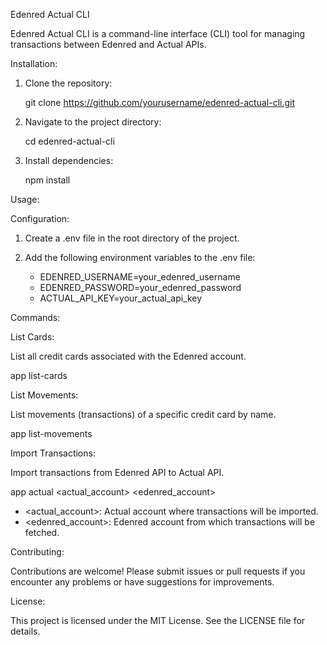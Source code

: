Edenred Actual CLI

Edenred Actual CLI is a command-line interface (CLI) tool for managing transactions between Edenred and Actual APIs.

Installation:

1. Clone the repository:

   git clone https://github.com/yourusername/edenred-actual-cli.git

2. Navigate to the project directory:

   cd edenred-actual-cli

3. Install dependencies:

   npm install

Usage:

Configuration:

1. Create a .env file in the root directory of the project.

2. Add the following environment variables to the .env file:

   - EDENRED_USERNAME=your_edenred_username
   - EDENRED_PASSWORD=your_edenred_password
   - ACTUAL_API_KEY=your_actual_api_key

Commands:

List Cards:

List all credit cards associated with the Edenred account.

app list-cards

List Movements:

List movements (transactions) of a specific credit card by name.

app list-movements <cardname>

Import Transactions:

Import transactions from Edenred API to Actual API.

app actual <actual_account> <edenred_account>

- <actual_account>: Actual account where transactions will be imported.
- <edenred_account>: Edenred account from which transactions will be fetched.

Contributing:

Contributions are welcome! Please submit issues or pull requests if you encounter any problems or have suggestions for improvements.

License:

This project is licensed under the MIT License. See the LICENSE file for details.
